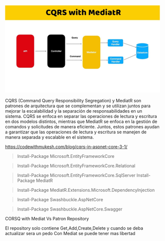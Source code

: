 

![img](maxresdefault.jpg)


CQRS (Command Query Responsibility Segregation) y MediatR son patrones de arquitectura que se complementan 
y se utilizan juntos para mejorar la escalabilidad y la separación de responsabilidades en un sistema.
 CQRS se enfoca en separar las operaciones de lectura y escritura en dos modelos distintos, mientras que 
MediatR se enfoca en la gestión de comandos y solicitudes de manera eficiente. Juntos, estos patrones 
ayudan a garantizar que las operaciones de lectura y escritura se manejen de manera separada y escalable en el sistema.

https://codewithmukesh.com/blog/cqrs-in-aspnet-core-3-1/

>Install-Package Microsoft.EntityFrameworkCore

>Install-Package Microsoft.EntityFrameworkCore.Relational

>Install-Package Microsoft.EntityFrameworkCore.SqlServer
>Install-Package MediatR

>Install-Package MediatR.Extensions.Microsoft.DependencyInjection

>Install-Package Swashbuckle.AspNetCore

>Install-Package Swashbuckle.AspNetCore.Swagger


CORSQ with Mediat Vs Patron Repository

El repository solo contiene Get,Add,Create,Delete y cuando se deba actualizar sera un pedo
Con Mediat se puede tener mas libertad